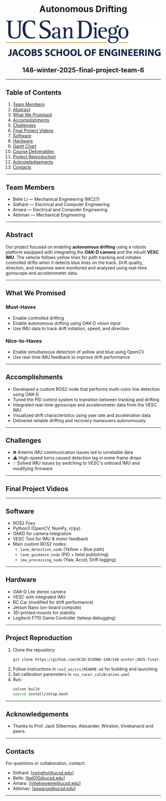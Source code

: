 # <div align="center">Autonomous Drifting</div>
![image](Media/UCSDLogo_JSOE_BlueGold_0_0.png)
## <div align="center"> 148-winter-2025-final-project-team-6</div>

---

## Table of Contents
1. [Team Members](#team-members)
2. [Abstract](#abstract)
3. [What We Promised](#what-we-promised)
4. [Accomplishments](#accomplishments)
5. [Challenges](#challenges)
6. [Final Project Videos](#final-project-videos)
7. [Software](#software)
8. [Hardware](#hardware)
9. [Gantt Chart](#gantt-chart)
10. [Course Deliverables](#course-deliverables)
11. [Project Reproduction](#project-reproduction)
12. [Acknowledgements](#acknowledgements)
13. [Contacts](#contacts)

---

## Team Members
- Belle Li — Mechanical Engineering (MC27)  
- Sidhant — Electrical and Computer Engineering  
- Amara — Electrical and Computer Engineering  
- Abhinav — Mechanical Engineering  

---

## Abstract
Our project focused on enabling **autonomous drifting** using a robotic platform equipped with integrating the **OAK-D camera** and the inbuilt **VESC IMU**. The vehicle follows yellow lines for path tracking and initiates controlled drifts when it detects blue lines on the track. Drift quality, direction, and response were monitored and analyzed using real-time gyroscope and accelerometer data.

---

## What We Promised

### Must-Haves
- Enable controlled drifting  
- Enable autonomous drifting using OAK-D vision input  
- Use IMU data to track drift initiation, speed, and direction  

### Nice-to-Haves
- Enable simultaneous detection of yellow and blue using OpenCV  
- Use real-time IMU feedback to improve drift performance  

---

## Accomplishments
- Developed a custom ROS2 node that performs multi-color line detection using OAK-D  
- Tuned the PID control system to transition between tracking and drifting  
- Integrated real-time gyroscope and accelerometer data from the VESC IMU  
- Visualized drift characteristics using yaw rate and acceleration data  
- Delivered reliable drifting and recovery maneuvers autonomously  

---

## Challenges
- ❌ Artemis IMU communication issues led to unreliable data  
- ⚠️ High-speed turns caused detection lag in some frame drops  
- 💡 Solved IMU issues by switching to VESC's onboard IMU and modifying firmware  

---

## Final Project Videos
> 

---

## Software
- ROS2 Foxy  
- Python3 (OpenCV, NumPy, rclpy)  
- OAKD for camera integration  
- VESC Tool for IMU & motor feedback  
- Main custom ROS2 nodes:
  - `lane_detection_node` (Yellow + Blue path)
  - `lane_guidance_node` (PID + twist publishing)
  - `imu_processing_node` (Yaw, Accel, Drift logging)

---

## Hardware
- OAK-D Lite stereo camera  
- VESC with integrated IMU  
- RC Car (modified for drift performance)  
- Jetson Nano (on-board compute)  
- 3D-printed mounts for stability  
- Logitech F710 Game Controller (teleop debugging)

---

## Project Reproduction
1. Clone the repository:
    ```bash
    git clone https://github.com/UCSD-ECEMAE-148/148-winter-2025-final-project-team-6.git
    ```
2. Follow instructions in `ros2_ws/src/README.md` for building and launching  
3. Set calibration parameters in `ros_racer_calibration.yaml`  
4. Run:
    ```bash
    colcon build
    source install/setup.bash
    ```

---

## Acknowledgements
- Thanks to Prof. Jack Silberman, Alexander, Winston, Vivekanand and peers.

---

## Contacts
For questions or collaboration, contact:  
- Sidhant: [ssinghvi@ucsd.edu]  
- Belle: [bel010@ucsd.edu]  
- Amara: [nihekwoeme@ucsd.edu]  
- Abhinav: [aswarup@ucsd.edu]

---
